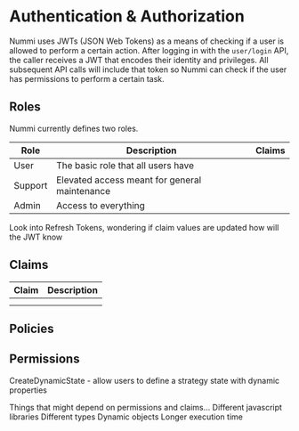 # Authentication & Authorization
Nummi uses JWTs (JSON Web Tokens) as a means of checking if a user is allowed to perform a certain action. 
After logging in with the `user/login` API, the caller receives a JWT that encodes their identity and privileges.
All subsequent API calls will include that token so Nummi can check if the user has permissions to perform a certain task.

## Roles
Nummi currently defines two roles. 

| Role    | Description                                   | Claims |
|---------|-----------------------------------------------|--------|
| User    | The basic role that all users have            |        |
| Support | Elevated access meant for general maintenance |        |
| Admin   | Access to everything                          |        |

Look into Refresh Tokens, wondering if claim values are updated how will the JWT know

## Claims
| Claim | Description |
|-------|-------------|
|   |             |
|  |             |

## Policies

## Permissions
CreateDynamicState - allow users to define a strategy state with dynamic properties

Things that might depend on permissions and claims...
Different javascript libraries
Different types
Dynamic objects
Longer execution time